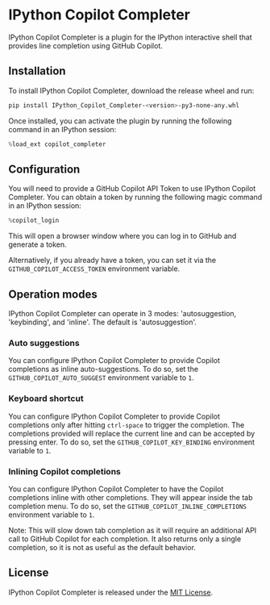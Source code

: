 # IPython Copilot Completer

IPython Copilot Completer is a plugin for the IPython interactive shell that provides line completion using GitHub Copilot.

## Installation

To install IPython Copilot Completer, download the release wheel and run:

```bash
pip install IPython_Copilot_Completer-<version>-py3-none-any.whl
```

Once installed, you can activate the plugin by running the following command in an IPython session:

```python
%load_ext copilot_completer
```

## Configuration

You will need to provide a GitHub Copilot API Token to use IPython Copilot Completer.
You can obtain a token by running the following magic command in an IPython session:

```python
%copilot_login
```

This will open a browser window where you can log in to GitHub and generate a token.

Alternatively, if you already have a token, you can set it via the `GITHUB_COPILOT_ACCESS_TOKEN` environment variable.

## Operation modes

IPython Copilot Completer can operate in 3 modes: 'autosuggestion, 'keybinding', and 'inline'.
The default is 'autosuggestion'.

### Auto suggestions

You can configure IPython Copilot Completer to provide Copilot completions as inline auto-suggestions.
To do so, set the `GITHUB_COPILOT_AUTO_SUGGEST` environment variable to `1`.

### Keyboard shortcut

You can configure IPython Copilot Completer to provide Copilot completions only after hitting `ctrl-space` to trigger the completion.
The completions provided will replace the current line and can be accepted by pressing enter.
To do so, set the `GITHUB_COPILOT_KEY_BINDING` environment variable to `1`.

### Inlining Copilot completions

You can configure IPython Copilot Completer to have the Copilot completions inline with other completions.
They will appear inside the tab completion menu.
To do so, set the `GITHUB_COPILOT_INLINE_COMPLETIONS` environment variable to `1`.

Note: This will slow down tab completion as it will require an additional API call to GitHub Copilot for each completion.
It also returns only a single completion, so it is not as useful as the default behavior.


## License

IPython Copilot Completer is released under the [MIT License](LICENSE).
